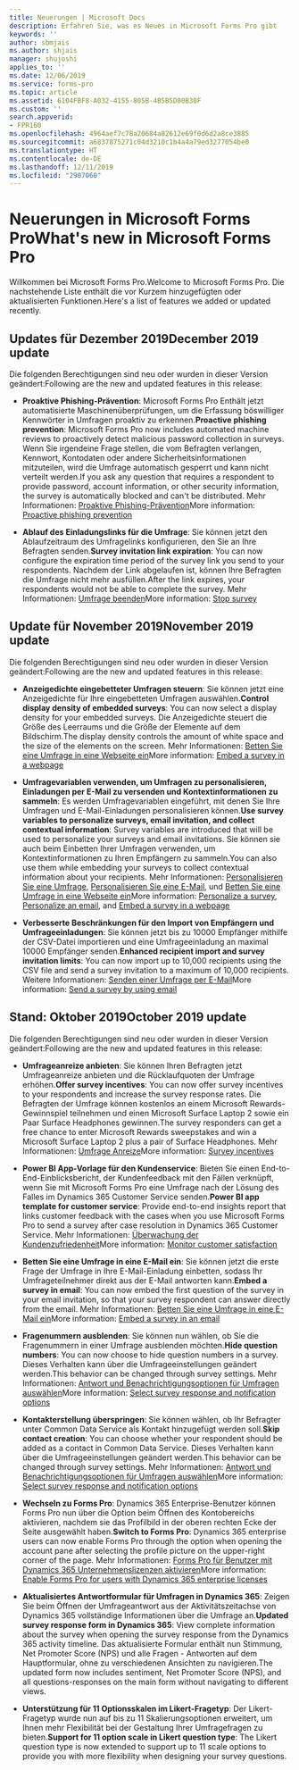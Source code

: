 ```yaml
---
title: Neuerungen | Microsoft Docs
description: Erfahren Sie, was es Neues in Microsoft Forms Pro gibt
keywords: ''
author: sbmjais
ms.author: shjais
manager: shujoshi
applies_to: ''
ms.date: 12/06/2019
ms.service: forms-pro
ms.topic: article
ms.assetid: 6104FBF8-A032-4155-805B-4B5B5D00B30F
ms.custom: ''
search.appverid:
- FPR160
ms.openlocfilehash: 4964aef7c78a20684a82612e69f0d6d2a8ce3885
ms.sourcegitcommit: a6837875271c04d3210c1b4a4a79ed3277054be0
ms.translationtype: HT
ms.contentlocale: de-DE
ms.lasthandoff: 12/11/2019
ms.locfileid: "2907060"
---
```

# <a name="whats-new-in-microsoft-forms-pro"></a><span data-ttu-id="e1fcb-103">Neuerungen in Microsoft Forms Pro</span><span class="sxs-lookup"><span data-stu-id="e1fcb-103">What's new in Microsoft Forms Pro</span></span>

<span data-ttu-id="e1fcb-104">Willkommen bei Microsoft Forms Pro.</span><span class="sxs-lookup"><span data-stu-id="e1fcb-104">Welcome to Microsoft Forms Pro.</span></span> <span data-ttu-id="e1fcb-105">Die nachstehende Liste enthält die vor Kurzem hinzugefügten oder aktualisierten Funktionen.</span><span class="sxs-lookup"><span data-stu-id="e1fcb-105">Here's a list of features we added or updated recently.</span></span>

## <a name="december-2019-update"></a><span data-ttu-id="e1fcb-106">Updates für Dezember 2019</span><span class="sxs-lookup"><span data-stu-id="e1fcb-106">December 2019 update</span></span>

<span data-ttu-id="e1fcb-107">Die folgenden Berechtigungen sind neu oder wurden in dieser Version geändert:</span><span class="sxs-lookup"><span data-stu-id="e1fcb-107">Following are the new and updated features in this release:</span></span>

- <span data-ttu-id="e1fcb-108">**Proaktive Phishing-Prävention**: Microsoft Forms Pro Enthält jetzt automatisierte Maschinenüberprüfungen, um die Erfassung böswilliger Kennwörter in Umfragen proaktiv zu erkennen.</span><span class="sxs-lookup"><span data-stu-id="e1fcb-108">**Proactive phishing prevention**: Microsoft Forms Pro now includes automated machine reviews to proactively detect malicious password collection in surveys.</span></span> <span data-ttu-id="e1fcb-109">Wenn Sie irgendeine Frage stellen, die vom Befragten verlangen, Kennwort, Kontodaten oder andere Sicherheitsinformationen mitzuteilen, wird die Umfrage automatisch gesperrt und kann nicht verteilt werden.</span><span class="sxs-lookup"><span data-stu-id="e1fcb-109">If you ask any question that requires a respondent to provide password, account information, or other security information, the survey is automatically blocked and can't be distributed.</span></span> <span data-ttu-id="e1fcb-110">Mehr Informationen: [Proaktive Phishing-Prävention](create-new-survey.md#proactive-phishing-prevention)</span><span class="sxs-lookup"><span data-stu-id="e1fcb-110">More information: [Proactive phishing prevention](create-new-survey.md#proactive-phishing-prevention)</span></span>

- <span data-ttu-id="e1fcb-111">**Ablauf des Einladungslinks für die Umfrage**: Sie können jetzt den Ablaufzeitraum des Umfragelinks konfigurieren, den Sie an Ihre Befragten senden.</span><span class="sxs-lookup"><span data-stu-id="e1fcb-111">**Survey invitation link expiration**: You can now configure the expiration time period of the survey link you send to your respondents.</span></span> <span data-ttu-id="e1fcb-112">Nachdem der Link abgelaufen ist, können Ihre Befragten die Umfrage nicht mehr ausfüllen.</span><span class="sxs-lookup"><span data-stu-id="e1fcb-112">After the link expires, your respondents would not be able to complete the survey.</span></span> <span data-ttu-id="e1fcb-113">Mehr Informationen: [Umfrage beenden](invite-settings.md#stop-survey)</span><span class="sxs-lookup"><span data-stu-id="e1fcb-113">More information: [Stop survey](invite-settings.md#stop-survey)</span></span>

## <a name="november-2019-update"></a><span data-ttu-id="e1fcb-114">Update für November 2019</span><span class="sxs-lookup"><span data-stu-id="e1fcb-114">November 2019 update</span></span>

<span data-ttu-id="e1fcb-115">Die folgenden Berechtigungen sind neu oder wurden in dieser Version geändert:</span><span class="sxs-lookup"><span data-stu-id="e1fcb-115">Following are the new and updated features in this release:</span></span>

- <span data-ttu-id="e1fcb-116">**Anzeigedichte eingebetteter Umfragen steuern**: Sie können jetzt eine Anzeigedichte für Ihre eingebetteten Umfragen auswählen.</span><span class="sxs-lookup"><span data-stu-id="e1fcb-116">**Control display density of embedded surveys**: You can now select a display density for your embedded surveys.</span></span> <span data-ttu-id="e1fcb-117">Die Anzeigedichte steuert die Größe des Leerraums und die Größe der Elemente auf dem Bildschirm.</span><span class="sxs-lookup"><span data-stu-id="e1fcb-117">The display density controls the amount of white space and the size of the elements on the screen.</span></span> <span data-ttu-id="e1fcb-118">Mehr Informationen: [Betten Sie eine Umfrage in eine Webseite ein](embed-web-page.md)</span><span class="sxs-lookup"><span data-stu-id="e1fcb-118">More information: [Embed a survey in a webpage](embed-web-page.md)</span></span>
  
- <span data-ttu-id="e1fcb-119">**Umfragevariablen verwenden, um Umfragen zu personalisieren, Einladungen per E-Mail zu versenden und Kontextinformationen zu sammeln**: Es werden Umfragevariablen eingeführt, mit denen Sie Ihre Umfragen und E-Mail-Einladungen personalisieren können.</span><span class="sxs-lookup"><span data-stu-id="e1fcb-119">**Use survey variables to personalize surveys, email invitation, and collect contextual information**: Survey variables are introduced that will be used to personalize your surveys and email invitations.</span></span> <span data-ttu-id="e1fcb-120">Sie können sie auch beim Einbetten Ihrer Umfragen verwenden, um Kontextinformationen zu Ihren Empfängern zu sammeln.</span><span class="sxs-lookup"><span data-stu-id="e1fcb-120">You can also use them while embedding your surveys to collect contextual information about your recipients.</span></span> <span data-ttu-id="e1fcb-121">Mehr Informationen: [Personalisieren Sie eine Umfrage](personalize-survey.md), [Personalisieren Sie eine E-Mail](send-survey-email.md#personalize-an-email), und [Betten Sie eine Umfrage in eine Webseite ein](embed-web-page.md)</span><span class="sxs-lookup"><span data-stu-id="e1fcb-121">More information: [Personalize a survey](personalize-survey.md), [Personalize an email](send-survey-email.md#personalize-an-email), and [Embed a survey in a webpage](embed-web-page.md)</span></span>
  
- <span data-ttu-id="e1fcb-122">**Verbesserte Beschränkungen für den Import von Empfängern und Umfrageeinladungen**: Sie können jetzt bis zu 10000 Empfänger mithilfe der CSV-Datei importieren und eine Umfrageeinladung an maximal 10000 Empfänger senden.</span><span class="sxs-lookup"><span data-stu-id="e1fcb-122">**Enhanced recipient import and survey invitation limits**: You can now import up to 10,000 recipients using the CSV file and send a survey invitation to a maximum of 10,000 recipients.</span></span> <span data-ttu-id="e1fcb-123">Weitere Informationen: [Senden einer Umfrage per E-Mail](send-survey-email.md)</span><span class="sxs-lookup"><span data-stu-id="e1fcb-123">More information: [Send a survey by using email](send-survey-email.md)</span></span>


## <a name="october-2019-update"></a><span data-ttu-id="e1fcb-124">Stand: Oktober 2019</span><span class="sxs-lookup"><span data-stu-id="e1fcb-124">October 2019 update</span></span>

<span data-ttu-id="e1fcb-125">Die folgenden Berechtigungen sind neu oder wurden in dieser Version geändert:</span><span class="sxs-lookup"><span data-stu-id="e1fcb-125">Following are the new and updated features in this release:</span></span>

- <span data-ttu-id="e1fcb-126">**Umfrageanreize anbieten**: Sie können Ihren Befragten jetzt Umfrageanreize anbieten und die Rücklaufquoten der Umfrage erhöhen.</span><span class="sxs-lookup"><span data-stu-id="e1fcb-126">**Offer survey incentives**: You can now offer survey incentives to your respondents and increase the survey response rates.</span></span> <span data-ttu-id="e1fcb-127">Die Befragten der Umfrage können kostenlos an einem Microsoft Rewards-Gewinnspiel teilnehmen und einen Microsoft Surface Laptop 2 sowie ein Paar Surface Headphones gewinnen.</span><span class="sxs-lookup"><span data-stu-id="e1fcb-127">The survey responders can get a free chance to enter Microsoft Rewards sweepstakes and win a Microsoft Surface Laptop 2 plus a pair of Surface Headphones.</span></span> <span data-ttu-id="e1fcb-128">Mehr Informationen: [Umfrage Anreize](survey-incentives.md)</span><span class="sxs-lookup"><span data-stu-id="e1fcb-128">More information: [Survey incentives](survey-incentives.md)</span></span>

- <span data-ttu-id="e1fcb-129">**Power BI App-Vorlage für den Kundenservice**: Bieten Sie einen End-to-End-Einblicksbericht, der Kundenfeedback mit den Fällen verknüpft, wenn Sie mit Microsoft Forms Pro eine Umfrage nach der Lösung des Falles im Dynamics 365 Customer Service senden.</span><span class="sxs-lookup"><span data-stu-id="e1fcb-129">**Power BI app template for customer service**: Provide end-to-end insights report that links customer feedback with the cases when you use Microsoft Forms Pro to send a survey after case resolution in Dynamics 365 Customer Service.</span></span> <span data-ttu-id="e1fcb-130">Mehr Informationen: [Überwachung der Kundenzufriedenheit](customer-satisfaction-app.md)</span><span class="sxs-lookup"><span data-stu-id="e1fcb-130">More information: [Monitor customer satisfaction](customer-satisfaction-app.md)</span></span>

- <span data-ttu-id="e1fcb-131">**Betten Sie eine Umfrage in eine E-Mail ein**: Sie können jetzt die erste Frage der Umfrage in Ihre E-Mail-Einladung einbetten, sodass Ihr Umfrageteilnehmer direkt aus der E-Mail antworten kann.</span><span class="sxs-lookup"><span data-stu-id="e1fcb-131">**Embed a survey in email**: You can now embed the first question of the survey in your email invitation, so that your survey respondent can answer directly from the email.</span></span> <span data-ttu-id="e1fcb-132">Mehr Informationen: [Betten Sie eine Umfrage in eine E-Mail ein](send-survey-email.md#embed-survey-in-an-email)</span><span class="sxs-lookup"><span data-stu-id="e1fcb-132">More information: [Embed a survey in an email](send-survey-email.md#embed-survey-in-an-email)</span></span>

- <span data-ttu-id="e1fcb-133">**Fragenummern ausblenden**: Sie können nun wählen, ob Sie die Fragenummern in einer Umfrage ausblenden möchten.</span><span class="sxs-lookup"><span data-stu-id="e1fcb-133">**Hide question numbers**: You can now choose to hide question numbers in a survey.</span></span> <span data-ttu-id="e1fcb-134">Dieses Verhalten kann über die Umfrageeinstellungen geändert werden.</span><span class="sxs-lookup"><span data-stu-id="e1fcb-134">This behavior can be changed through survey settings.</span></span> <span data-ttu-id="e1fcb-135">Mehr Informationen: [Antwort und Benachrichtigungsoptionen für Umfragen auswählen](invite-settings.md#survey-response-options)</span><span class="sxs-lookup"><span data-stu-id="e1fcb-135">More information: [Select survey response and notification options](invite-settings.md#survey-response-options)</span></span>

- <span data-ttu-id="e1fcb-136">**Kontakterstellung überspringen**: Sie können wählen, ob Ihr Befragter unter Common Data Service als Kontakt hinzugefügt werden soll.</span><span class="sxs-lookup"><span data-stu-id="e1fcb-136">**Skip contact creation**: You can choose whether your respondent should be added as a contact in Common Data Service.</span></span> <span data-ttu-id="e1fcb-137">Dieses Verhalten kann über die Umfrageeinstellungen geändert werden.</span><span class="sxs-lookup"><span data-stu-id="e1fcb-137">This behavior can be changed through survey settings.</span></span> <span data-ttu-id="e1fcb-138">Mehr Informationen: [Antwort und Benachrichtigungsoptionen für Umfragen auswählen](invite-settings.md#survey-response-options)</span><span class="sxs-lookup"><span data-stu-id="e1fcb-138">More information: [Select survey response and notification options](invite-settings.md#survey-response-options)</span></span>

- <span data-ttu-id="e1fcb-139">**Wechseln zu Forms Pro**: Dynamics 365 Enterprise-Benutzer können Forms Pro nun über die Option beim Öffnen des Kontobereichs aktivieren, nachdem sie das Profilbild in der oberen rechten Ecke der Seite ausgewählt haben.</span><span class="sxs-lookup"><span data-stu-id="e1fcb-139">**Switch to Forms Pro**: Dynamics 365 enterprise users can now enable Forms Pro through the option when opening the account pane after selecting the profile picture on the upper-right corner of the page.</span></span> <span data-ttu-id="e1fcb-140">Mehr Informationen: [Forms Pro für Benutzer mit Dynamics 365 Unternehmenslizenzen aktivieren](purchase.md#enable-forms-pro-for-users-with-dynamics-365-enterprise-licenses)</span><span class="sxs-lookup"><span data-stu-id="e1fcb-140">More information: [Enable Forms Pro for users with Dynamics 365 enterprise licenses](purchase.md#enable-forms-pro-for-users-with-dynamics-365-enterprise-licenses)</span></span>
 
- <span data-ttu-id="e1fcb-141">**Aktualisiertes Antwortformular für Umfragen in Dynamics 365**: Zeigen Sie beim Öffnen der Umfrageantwort aus der Aktivitätszeitachse von Dynamics 365 vollständige Informationen über die Umfrage an.</span><span class="sxs-lookup"><span data-stu-id="e1fcb-141">**Updated survey response form in Dynamics 365**: View complete information about the survey when opening the survey response from the Dynamics 365 activity timeline.</span></span> <span data-ttu-id="e1fcb-142">Das aktualisierte Formular enthält nun Stimmung, Net Promoter Score (NPS) und alle Fragen - Antworten auf dem Hauptformular, ohne zu verschiedenen Ansichten zu navigieren.</span><span class="sxs-lookup"><span data-stu-id="e1fcb-142">The updated form now includes sentiment, Net Promoter Score (NPS), and all questions-responses on the main form without navigating to different views.</span></span>
 
- <span data-ttu-id="e1fcb-143">**Unterstützung für 11 Optionsskalen im Likert-Fragetyp**: Der Likert-Fragetyp wurde nun auf bis zu 11 Skalierungsoptionen erweitert, um Ihnen mehr Flexibilität bei der Gestaltung Ihrer Umfragefragen zu bieten.</span><span class="sxs-lookup"><span data-stu-id="e1fcb-143">**Support for 11 option scale in Likert question type**: The Likert question type is now extended to support up to 11 scale options to provide you with more flexibility when designing your survey questions.</span></span>
